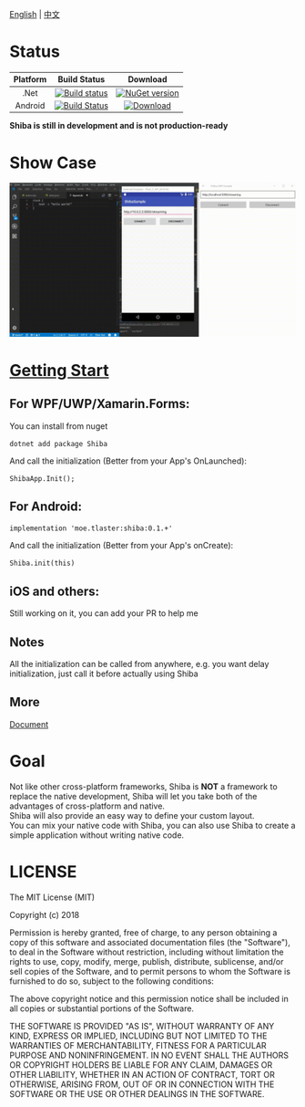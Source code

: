 [English](README.md) | [中文](README.zh.md)
# Status  
| Platform |  Build Status |  Download |
|:---:|:---:|:---:|
| .Net |[![Build status](https://ci.appveyor.com/api/projects/status/b0tdrkd15y8ufaq1/branch/master?svg=true)](https://ci.appveyor.com/project/ShibaJS/shiba/branch/master) | [![NuGet version](https://badge.fury.io/nu/Shiba.svg)](https://badge.fury.io/nu/Shiba)|
| Android |[![Build Status](https://travis-ci.com/ShibaJS/Shiba.svg?branch=master)](https://travis-ci.com/ShibaJS/Shiba)|[![Download](https://api.bintray.com/packages/tlaster/Shiba/Shiba/images/download.svg)](https://bintray.com/tlaster/Shiba/Shiba/_latestVersion) |  

**Shiba is still in development and is not production-ready** 

# Show Case
![showcase](image/showcase.gif)

# [Getting Start](doc/GettingStart.md)

## For WPF/UWP/Xamarin.Forms:
You can install from nuget
```
dotnet add package Shiba
```
And call the initialization (Better from your App's OnLaunched):  
```
ShibaApp.Init();
```

## For Android:
```
implementation 'moe.tlaster:shiba:0.1.+'
```
And call the initialization (Better from your App's onCreate):  
```
Shiba.init(this)
```

## iOS and others:
Still working on it, you can add your PR to help me

## Notes
All the initialization can be called from anywhere, e.g. you want delay initialization, just call it before actually using Shiba

## More
[Document](doc/GettingStart.md)

# Goal
Not like other cross-platform frameworks, Shiba is **NOT** a framework to replace the native development, Shiba will let you take both of the advantages of cross-platform and native.  
Shiba will also provide an easy way to define your custom layout.  
You can mix your native code with Shiba, you can also use Shiba to create a simple application without writing native code. 

# LICENSE
The MIT License (MIT)

Copyright (c) 2018

Permission is hereby granted, free of charge, to any person obtaining a copy of this software and associated documentation files (the "Software"), to deal in the Software without restriction, including without limitation the rights to use, copy, modify, merge, publish, distribute, sublicense, and/or sell copies of the Software, and to permit persons to whom the Software is furnished to do so, subject to the following conditions:

The above copyright notice and this permission notice shall be included in all copies or substantial portions of the Software.

THE SOFTWARE IS PROVIDED "AS IS", WITHOUT WARRANTY OF ANY KIND, EXPRESS OR IMPLIED, INCLUDING BUT NOT LIMITED TO THE WARRANTIES OF MERCHANTABILITY, FITNESS FOR A PARTICULAR PURPOSE AND NONINFRINGEMENT. IN NO EVENT SHALL THE AUTHORS OR COPYRIGHT HOLDERS BE LIABLE FOR ANY CLAIM, DAMAGES OR OTHER LIABILITY, WHETHER IN AN ACTION OF CONTRACT, TORT OR OTHERWISE, ARISING FROM, OUT OF OR IN CONNECTION WITH THE SOFTWARE OR THE USE OR OTHER DEALINGS IN THE SOFTWARE.
